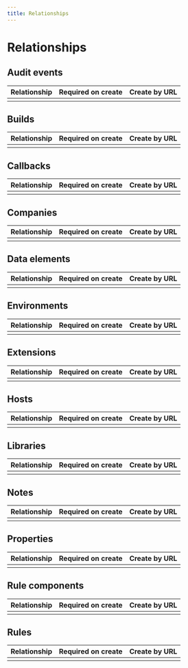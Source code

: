 ```yaml
---
title: Relationships
---
```


# Relationships

## Audit events

| Relationship | Required on create | Create by URL |
| --- | --- | --- |
| | | | 

## Builds

| Relationship | Required on create | Create by URL |
| --- | --- | --- |
| | | | 

## Callbacks

| Relationship | Required on create | Create by URL |
| --- | --- | --- |
| | | | 

## Companies

| Relationship | Required on create | Create by URL |
| --- | --- | --- |
| | | | 

## Data elements

| Relationship | Required on create | Create by URL |
| --- | --- | --- |
| | | | 

## Environments

| Relationship | Required on create | Create by URL |
| --- | --- | --- |
| | | | 

## Extensions

| Relationship | Required on create | Create by URL |
| --- | --- | --- |
| | | | 

## Hosts

| Relationship | Required on create | Create by URL |
| --- | --- | --- |
| | | | 

## Libraries

| Relationship | Required on create | Create by URL |
| --- | --- | --- |
| | | | 

## Notes

| Relationship | Required on create | Create by URL |
| --- | --- | --- |
| | | | 

## Properties

| Relationship | Required on create | Create by URL |
| --- | --- | --- |
| | | | 

## Rule components

| Relationship | Required on create | Create by URL |
| --- | --- | --- |
| | | | 

## Rules

| Relationship | Required on create | Create by URL |
| --- | --- | --- |
| | | | 